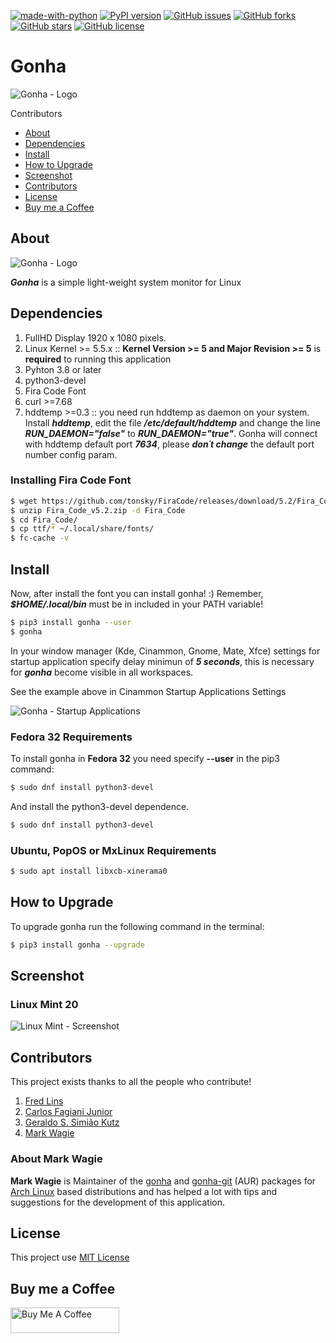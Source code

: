 [![made-with-python](https://img.shields.io/badge/Made%20with-Python-1f425f.svg)](https://www.python.org/)
[![PyPI version](https://badge.fury.io/py/gonha.svg)](https://badge.fury.io/py/gonha)
[![GitHub issues](https://img.shields.io/github/issues/fredcox/gonha)](https://github.com/fredcox/gonha/issues)
[![GitHub forks](https://img.shields.io/github/forks/fredcox/gonha)](https://github.com/fredcox/gonha/network)
[![GitHub stars](https://img.shields.io/github/stars/fredcox/gonha)](https://github.com/fredcox/gonha/stargazers)
[![GitHub license](https://img.shields.io/github/license/fredcox/gonha)](https://github.com/fredcox/gonha/blob/master/LICENSE)


# Gonha

![Gonha - Logo](https://raw.githubusercontent.com/fredcox/gonha/master/gonha/images/logo.png)

Contributors

* [About](#about)
* [Dependencies](#dependencies)
* [Install](#install)
* [How to Upgrade](#howtoupgrade)
* [Screenshot](#screenshot)
* [Contributors](#contributors)
* [License](#license)
* [Buy me a Coffee](#buy-me-a-coffee)

## About

![Gonha - Logo](https://raw.githubusercontent.com/fredcox/gonha/master/gonha/images/shot.png)

***Gonha*** is a simple light-weight system monitor for Linux

## Dependencies

1. FullHD Display 1920 x 1080 pixels.
2. Linux Kernel >= 5.5.x :: **Kernel Version >= 5 and Major Revision >= 5** is **required** to running this application 
3. Pyhton 3.8 or later
4. python3-devel 
5. Fira Code Font
6. curl >=7.68 
7. hddtemp >=0.3 :: you need run hddtemp as daemon on your system. Install ***hddtemp***, edit the file ***/etc/default/hddtemp*** and 
change the line ***RUN_DAEMON="false"*** to ***RUN_DAEMON="true"***. Gonha will connect with hddtemp default port ***7634***, please ***don´t change*** 
the default port number config param. 

 ### Installing Fira Code Font

```bash
$ wget https://github.com/tonsky/FiraCode/releases/download/5.2/Fira_Code_v5.2.zip
$ unzip Fira_Code_v5.2.zip -d Fira_Code
$ cd Fira_Code/
$ cp ttf/* ~/.local/share/fonts/
$ fc-cache -v
```

## Install

Now, after install the font you can install gonha! :)
Remember, ***$HOME/.local/bin*** must be in included in your PATH variable!

```bash
$ pip3 install gonha --user
$ gonha
```

In your window manager (Kde, Cinammon, Gnome, Mate, Xfce) settings for startup application specify delay minimun
of ***5 seconds***, this is necessary for ***gonha*** become visible in all workspaces.

See the example above in Cinammon Startup Applications Settings

![Gonha - Startup Applications](https://raw.githubusercontent.com/fredcox/gonha/master/gonha/images/startupdelay.png)



### Fedora 32 Requirements

To install gonha in **Fedora 32** you need specify **--user** in the pip3 command:

```bash
$ sudo dnf install python3-devel
```
And install the python3-devel dependence.  

```bash
$ sudo dnf install python3-devel
```

### Ubuntu, PopOS or MxLinux Requirements

```bash
$ sudo apt install libxcb-xinerama0
```

## How to Upgrade

To upgrade gonha run the following command in the terminal:

```bash
$ pip3 install gonha --upgrade
```


## Screenshot

### Linux Mint 20 

![Linux Mint - Screenshot](https://raw.githubusercontent.com/fredcox/gonha/master/gonha/images/gonhascreenshot.png)

## Contributors

This project exists thanks to all the people who contribute!

1. [Fred Lins](https://github.com/fredcox)
2. [Carlos Fagiani Junior](https://github.com/fagianijunior)
3. [Geraldo S. Simião Kutz](email://geraldo.simiao.kutz@gmail.com)
4. [Mark Wagie](https://github.com/yochananmarqos)

### About Mark Wagie

**Mark Wagie** is Maintainer of the [gonha](https://aur.archlinux.org/packages/gonha) and 
[gonha-git](https://aur.archlinux.org/packages/gonha-git) (AUR) packages for [Arch Linux](https://www.archlinux.org/) 
based distributions and has helped a lot with tips and suggestions for the development 
of this application.

## License 

This project use [MIT License](https://github.com/fredcox/gonha/blob/master/LICENSE)

## Buy me a Coffee

<a href="https://www.buymeacoffee.com/fredcox" target="_blank">
        <img src="https://cdn.buymeacoffee.com/buttons/default-orange.png" alt="Buy Me A Coffee" height="41" width="174">
</a>